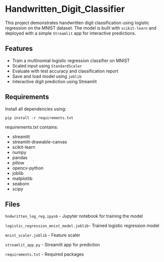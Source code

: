 # Handwritten_Digit_Classifier

This project demonstrates handwritten digit classification using logistic regression on the MNIST dataset. The model is built with `scikit-learn` and deployed with a simple `Streamlit` app for interactive predictions.

## Features

- Train a multinomial logistic regression classifier on MNIST
- Scaled input using `StandardScaler`
- Evaluate with test accuracy and classification report
- Save and load model using `joblib`
- Interactive digit prediction using Streamlit

## Requirements

Install all dependencies using:

```pip install -r requirements.txt```

requirements.txt contains:

- streamlit
- streamlit-drawable-canvas
- scikit-learn
- numpy
- pandas
- pillow
- opencv-python
- joblib
- matplotlib
- seaborn
- scipy

## Files

```hndwritten_log_reg.ipynb``` - Jupyter notebook for training the model

```logistic_regression_mnist_model.joblib```- Trained logistic regression model

```mnist_scaler.joblib``` - Feature scaler

```streamlit_app.py``` - Streamlit app for prediction

```requirements.txt``` - Required packages
